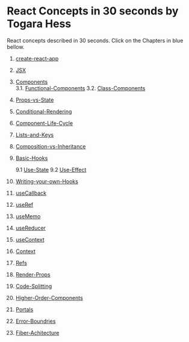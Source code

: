 # React Concepts in 30 seconds by Togara Hess

React concepts described in 30 seconds.
Click on the Chapters in blue bellow.

1.  [create-react-app](create-react-app.md)
2.  [JSX](JSX.md)
3.  [Components](Components.md)  
    3.1. [Functional-Components](components-functional-components.md)
    3.2. [Class-Components](components-class-components.md)
4.  [Props-vs-State](Props-vs-State.md)
5.  [Conditional-Rendering](Conditional-Rendering.md)
6.  [Component-Life-Cycle](Component-Life-Cycle.md)
7.  [Lists-and-Keys](Lists-and-Keys.md)
8.  [Composition-vs-Inheritance](Composition-vs-Inheritance.md)
9.  [Basic-Hooks](Basic-Hooks.md)

    9.1 [ Use-State](Basic-Hooks-Use-State.md)
    9.2 [Use-Effect](Basic-Hooks-Use-Effect.md)

10. [Writing-your-own-Hooks](Writing-your-own-Hooks.md)
11. [useCallback](useCallback.md)
12. [useRef](useRef.md)
13. [useMemo](useMemo.md)
14. [useReducer](useReducer.md)
15. [useContext](useContext.md)
16. [Context](Context.md)
17. [Refs](Refs.md)
18. [Render-Props](Render-Props.md)
19. [Code-Splitting](Code-Splitting.md)
20. [Higher-Order-Components](Higher-Order-Components.md)
21. [Portals](Portals.md)
22. [Error-Boundries](Error-Boundries.md)
23. [Fiber-Achitecture](Fiber-Achitecture.md)
